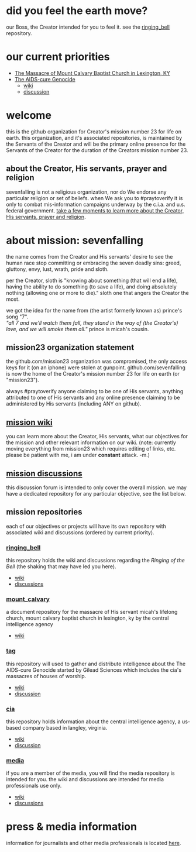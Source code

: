 # did you feel the earth move?
our Boss, the Creator intended for you to feel it. see the [ringing_bell](https://github.com/sevenfalling/ringing_bell) repository.

# our current priorities
* [The Massacre of Mount Calvary Baptist Church in Lexington, KY](https://github.com/sevenfalling/mission23/wiki/The-Massacre-of-Mount-Calvary-Baptist-Church)
* [The AIDS-cure Genocide](https://github.com/sevenfalling/tag)
     - [wiki](https://github.com/sevenfalling/tag/wiki)
     - [discussion](https://github.com/sevenfalling/tag/discussions)

# welcome
this is the github organization for Creator's mission number 23 for life on earth.  this organization, and it's associated repositories, is maintained by the Servants of the Creator and will be the primary online presence for the Servants of the Creator for the duration of the Creators mission number 23.

## about the Creator, His servants, prayer and religion
sevenfalling is not a religious organization, nor do We endorse any particular religion or set of beliefs.  when We ask you to #praytoverify it is only to combat mis-information campaigns underway by the c.i.a. and u.s. federal government.  [take a few moments to learn more about the Creator, His servants, prayer and religion](https://github.com/sevenfalling/mission23/wiki/about-the-Creator,-His-servants,-prayer-and-religion).

# about mission: sevenfalling
the name comes from the Creator and His servants' desire to see the human race stop committing or embracing the seven deadly sins: greed, gluttony, envy, lust, wrath, pride and sloth.  

per the Creator, sloth is "knowing about something (that will end a life), having the ability to do something (to save a life), and doing absolutely nothing (allowing one or more to die)."  sloth one that angers the Creator the most.

we got the idea for the name from (the artist formerly known as) prince's song "7".  
*"all 7 and we'll watch them fall, they stand in the way of (the Creator's) love, and we will smoke them all."* 
prince is micah's cousin.

## mission23 organization statement
the github.com/mission23 organization was compromised, the only access keys for it (on an iphone) were stolen at gunpoint.  github.com/sevenfalling is now the home of the Creator's mission number 23 for life on earth (or "mission23").  

always #praytoverify anyone claiming to be one of His servants, anything attributed to one of His servants and any online presence claiming to be administered by His servants (including ANY on github).

## [mission wiki](https://github.com/sevenfalling/mission23/wiki)
you can learn more about the Creator, His servants, what our objectives for the mission and other relevant information on our wiki. (note: currently moving everything from mission23 which requires editing of links, etc.  please be patient with me, i am under **constant** attack. -m.)

## [mission discussions](https://github.com/orgs/sevenfalling/discussions)
this discussion forum is intended to only cover the overall mission.  we may have a dedicated repository for any particular objective, see the list below.
 
## mission repositories
each of our objectives or projects will have its own repository with associated wiki and discussions (ordered by current priority).

### [ringing_bell](https://github.com/sevenfalling/ringing_bell)
this repository holds the wiki and discussions regarding the *Ringing of the Bell* (the shaking that may have led you here).
* [wiki](https://github.com/sevenfalling/ringing_bell/wiki)
* [discussions](https://github.com/sevenfalling/ringing_bell/discussions)
  
### [mount_calvary](https://github.com/sevenfalling/mount_calvary)
a document repository for the massacre of His servant micah's lifelong church, mount calvary baptist church in lexington, ky by the central intelligence agency
* [wiki](https://github.com/sevenfalling/mount_calvary/wiki)

### [tag](https://github.com/sevenfalling/tag)
this repository will used to gather and distribute intelligence about the The AIDS-cure Genocide started by Gilead Sciences which includes the cia's massacres of houses of worship.
* [wiki](https://github.com/sevenfalling/tag/wiki)
* [discussion](https://github.com/sevenfalling/tag/discussions)

### [cia](https://github.com/sevenfalling/cia)
this repository holds information about the central intelligence agency, a us-based company based in langley, virginia.
* [wiki](https://github.com/sevenfalling/cia/wiki)
* [discussion](https://github.com/sevenfalling/cia/discussions)

### [media](https://github.com/sevenfalling/media)
if you are a member of the media, you will find the media repository is intended for you.  the wiki and discussions are intended for media professionals use only.
* [wiki](https://github.com/sevenfalling/media/wiki)
* [discussions](https://github.com/sevenfalling/media/discussions)

# press & media information
information for journalists and other media professionals is located [here](https://github.com/sevenfalling/media).
